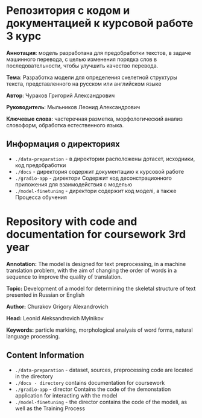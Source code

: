 # Репозитория с кодом и документацией к курсовой работе 3 курс

**Аннотация**: модель разработана для предобработки текстов, в задаче машинного перевода, с целью изменения порядка слов в последовательности, чтобы улучшить качество перевода.

**Тема**: Разработка модели для определения скелетной структуры текста, представленного на русском или английском языке

**Автор**: Чураков Григорий Александрович

**Руководитель**: Мыльников Леонид Александрович

**Ключевые слова**: частеречная разметка, морфологический анализ словоформ, обработка естественного языка.


## Информация о директориях

- `./data-preparation` - в директории расположены дотасет, исходники, код предобработки
- `./docs` - директория содержит документацию к курсовой работе
- `./gradio-app` - директори Содержит код десонстрационного приложения для взаимодействия с моделью
- `./model-finetuning` - директори содержит код моделі, а также Процесса обучения




# Repository with code and documentation for coursework 3rd year

**Annotation:** The model is designed for text preprocessing, in a machine translation problem, with the aim of changing the order of words in a sequence to improve the quality of translation.

**Topic:** Development of a model for determining the skeletal structure of text presented in Russian or English

**Author:** Churakov Grigory Alexandrovich

**Head:** Leonid Aleksandrovich Mylnikov

**Keywords:** particle marking, morphological analysis of word forms, natural language processing.


## Content Information

- `./data-preparation` - dataset, sources, preprocessing code are located in the directory
- `./docs - directory` contains documentation for coursework
- `./gradio-app` - director Contains the code of the demonstation application for interacting with the model
- `./model-finetuning` - the director contains the code of the modelі, as well as the Training Process

